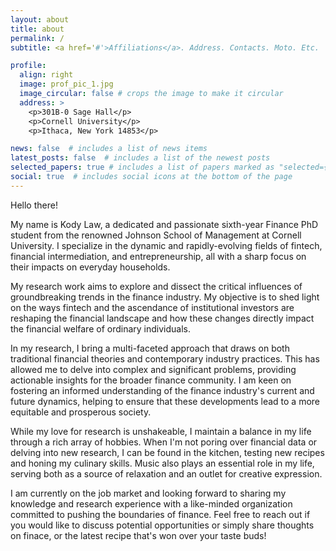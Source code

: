 ```yaml
---
layout: about
title: about
permalink: /
subtitle: <a href='#'>Affiliations</a>. Address. Contacts. Moto. Etc.

profile:
  align: right
  image: prof_pic_1.jpg
  image_circular: false # crops the image to make it circular
  address: >
    <p>301B-0 Sage Hall</p>
    <p>Cornell University</p>
    <p>Ithaca, New York 14853</p>

news: false  # includes a list of news items
latest_posts: false  # includes a list of the newest posts
selected_papers: true # includes a list of papers marked as "selected={true}"
social: true  # includes social icons at the bottom of the page
---
```


Hello there!

My name is Kody Law, a dedicated and passionate sixth-year Finance PhD student from the renowned Johnson School of Management at Cornell University. I specialize in the dynamic and rapidly-evolving fields of fintech, financial intermediation, and entrepreneurship, all with a sharp focus on their impacts on everyday households.

My research work aims to explore and dissect the critical influences of groundbreaking trends in the finance industry. My objective is to shed light on the ways fintech and the ascendance of institutional investors are reshaping the financial landscape and how these changes directly impact the financial welfare of ordinary individuals.

In my research, I bring a multi-faceted approach that draws on both traditional financial theories and contemporary industry practices. This has allowed me to delve into complex and significant problems, providing actionable insights for the broader finance community. I am keen on fostering an informed understanding of the finance industry's current and future dynamics, helping to ensure that these developments lead to a more equitable and prosperous society.

While my love for research is unshakeable, I maintain a balance in my life through a rich array of hobbies. When I'm not poring over financial data or delving into new research, I can be found in the kitchen, testing new recipes and honing my culinary skills. Music also plays an essential role in my life, serving both as a source of relaxation and an outlet for creative expression.

I am currently on the job market and looking forward to sharing my knowledge and research experience with a like-minded organization committed to pushing the boundaries of finance. Feel free to reach out if you would like to discuss potential opportunities or simply share thoughts on finace, or the latest recipe that's won over your taste buds!
